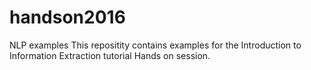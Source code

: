 # handson2016
NLP examples
This repositity contains examples for the Introduction to Information Extraction tutorial Hands on session.
